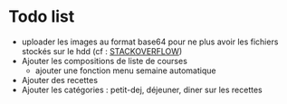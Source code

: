# Todo list
* uploader les images au format base64 pour ne plus avoir les fichiers stockés sur le hdd (cf : [STACKOVERFLOW](https://stackoverflow.com/questions/50450953/python-3-image-base64-without-saving-into-html-img-tag))
* Ajouter les compositions de liste de courses
    * ajouter une fonction menu semaine automatique
* Ajouter des recettes
* Ajouter les catégories : petit-dej, déjeuner, diner sur les recettes
